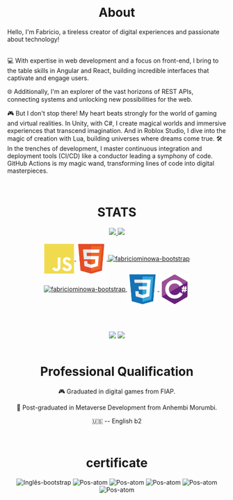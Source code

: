 
  <div align="left" style="display: inline_block"><br>

  <h1 align="center"> About</h1>
 Hello, I'm Fabricio, a tireless creator of digital experiences and passionate about technology! <br><br>

💻 With expertise in web development and a focus on front-end, I bring to the table skills in Angular and React, building incredible interfaces that captivate and engage users.

🌐 Additionally, I'm an explorer of the vast horizons of REST APIs, connecting systems and unlocking new possibilities for the web.

🎮 But I don't stop there! My heart beats strongly for the world of gaming and virtual realities. In Unity, with C#, I create magical worlds and immersive experiences that transcend imagination. And in Roblox Studio, I dive into the magic of creation with Lua, building universes where dreams come true.
🛠️ In the trenches of development, I master continuous integration and deployment tools (CI/CD) like a conductor leading a symphony of code. GitHub Actions is my magic wand, transforming lines of code into digital masterpieces.
</div>


  <div align="center" style="display: inline_block"><br>

  <h1> STATS</h1>
   <a href="https://github.com/fabriciominowa">
  <img height="150em" src="https://github-readme-stats.vercel.app/api?username=fabriciominowa&show_icons=true&theme=tokyonight&include_all_commits=true&count_public=true"/>

  <img height="150" src="https://github-readme-stats.vercel.app/api/top-langs/?username=fabriciominowa&hide_progress=true"/>
</div>









    
<div align="center" style="display: inline_block"><br>
  <img align="center" alt="fabriciominowa-Js" height="70" width="70" src="https://raw.githubusercontent.com/devicons/devicon/master/icons/javascript/javascript-plain.svg">
<!--   <img align="center" alt="fabriciominowa-Ts" height="30" width="40" src="https://raw.githubusercontent.com/devicons/devicon/master/icons/typescript/typescript-plain.svg"> -->
<!--   <img align="center" alt="fabriciominowa-React" height="30" width="40" src="https://raw.githubusercontent.com/devicons/devicon/master/icons/react/react-original.svg"> -->
  <img align="center" alt="fabriciominowa-HTML"height="70" width="70" src="https://raw.githubusercontent.com/devicons/devicon/master/icons/html5/html5-original.svg">
<img align="center" alt="fabriciominowa-bootstrap"height="70" width="70"src="https://cdn.jsdelivr.net/gh/devicons/devicon/icons/bootstrap/bootstrap-plain.svg" />
    <img align="center" alt="fabriciominowa-bootstrap" height="70" width="70" src="https://cdn3.iconfinder.com/data/icons/logos-3/250/angular-512.png" />

  <img align="center" alt="fabriciominowa-CSS" height="70" width="70" src="https://raw.githubusercontent.com/devicons/devicon/master/icons/css3/css3-original.svg">
<!--   <img align="center" alt="Rafa-Python" height="30" width="40" src="https://raw.githubusercontent.com/devicons/devicon/master/icons/python/python-original.svg"> -->
  <img align="center" alt="fabriciominowa-Csharp"height="70" width="70" src="https://raw.githubusercontent.com/devicons/devicon/master/icons/csharp/csharp-original.svg">
<!--   <img align="right" alt="Rafa-pic" height="150" style="border-radius:50px;" src="https://media.discordapp.net/attachments/639956127056134178/890373478988013628/Publicacoes_Instagram_1_1.png?width=676&height=676"> -->
</div>
</div>

<br><br>





  <div align="center" style="display: inline_block> <br><br>
   <a href = "mailto:fabriciominowa12@gmail.com"><img src="https://img.shields.io/badge/-Gmail-%23333?style=for-the-badge&logo=gmail&logoColor=white" target="_blank"></a>
  <a href="https://www.linkedin.com/in/fabr%C3%ADciomoraesminowa/" target="_blank"><img src="https://img.shields.io/badge/-LinkedIn-%230077B5?style=for-the-badge&logo=linkedin&logoColor=white" target="_blank"></a> 
 
</div>
  

 

</div>
  <div align="center" style="display: inline_block"><br>

  <h1>Professional Qualification</h1>
<p>🎮 Graduated in digital games from FIAP.</p>
<p>🥽 Post-graduated in Metaverse Development from Anhembi Morumbi.</p>

<p>🇺🇸 -- English b2</p>
  </div>

  
 <div align="center" style="display: inline_block"><br>
   <h1> certificate</h1>
  <img alt="Inglês-bootstrap" height="150" wixth="150" src="https://images.credly.com/size/340x340/images/4136ced8-75d5-4afb-8677-40b6236e2672/azure-ai-fundamentals-600x600.png"> 
   <img   alt="Pos-atom" height="150" wixth="150" src="https://images.credly.com/size/340x340/images/2a6251f2-737b-4bf6-9190-d77570cc76fc/CERT-Fundamentals-Power-Platform.png" /> 
    <img   alt="Pos-atom" height="150" wixth="150" src="https://images.credly.com/size/110x110/images/fc1352af-87fa-4947-ba54-398a0e63322e/security-compliance-and-identity-fundamentals-600x600.png" /> 
    <img   alt="Pos-atom" height="150" wixth="150" src="https://images.credly.com/size/110x110/images/70eb1e3f-d4de-4377-a062-b20fb29594ea/azure-data-fundamentals-600x600.png" /> 
    <img   alt="Pos-atom" height="150" wixth="150" src="https://images.credly.com/size/110x110/images/be8fcaeb-c769-4858-b567-ffaaa73ce8cf/image.png" /> 
    <img   alt="Pos-atom" height="150" wixth="150" src="https://logos-world.net/wp-content/uploads/2021/02/Google-Cloud-Logo.png" /> 
     

</div>
